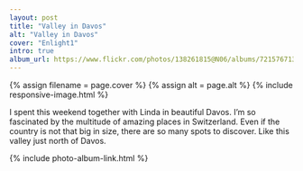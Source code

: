 ```yaml
---
layout: post
title: "Valley in Davos"
alt: "Valley in Davos"
cover: "Enlight1"
intro: true
album_url: https://www.flickr.com/photos/138261815@N06/albums/72157671363243773
---
```


{% assign filename = page.cover %}
{% assign alt = page.alt %}
{% include responsive-image.html %}

I spent this weekend together with Linda in beautiful Davos. I’m so fascinated by the multitude of amazing places in Switzerland. Even if the country is not that big in size, there are so many spots to discover. Like this valley just north of Davos.

{% include photo-album-link.html %}
